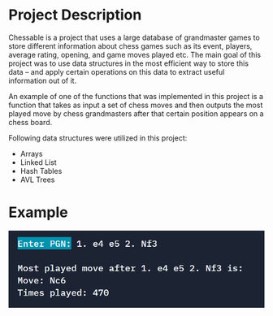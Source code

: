 # Project Description

Chessable is a project that uses a large database of grandmaster games to store different information about chess games such as its event, players, average rating, opening, and game moves played etc. The main goal of this project was to use data structures in the most efficient way to store this data – and apply certain operations on this data to extract useful information out of it.

An example of one of the functions that was implemented in this project is a function that takes as input a set of chess moves and then outputs the most played move by chess grandmasters after that certain position appears on a chess board.

Following data structures were utilized in this project:  
<ul>
<li>Arrays</li>
<li>Linked List</li>
<li>Hash Tables</li>
<li>AVL Trees</li>
</ul>

# Example
![output](https://github.com/munimdev/Chessable/blob/main/img/getMove1.jpg)



